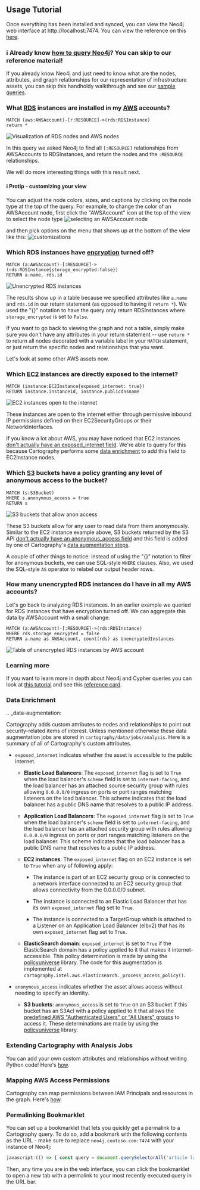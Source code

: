 ## Usage Tutorial

Once everything has been installed and synced, you can view the Neo4j web interface at http://localhost:7474. You can view the reference on this [here](https://neo4j.com/developer/guide-neo4j-browser/#_installing_and_starting_neo4j_browser).

### ℹ️ Already know [how to query Neo4j](https://neo4j.com/developer/cypher-query-language/)?  You can skip to our reference material!
If you already know Neo4j and just need to know what are the nodes, attributes, and graph relationships for our representation of infrastructure assets, you can skip this handholdy walkthrough and see our [sample queries](samplequeries.html).

### What [RDS](https://aws.amazon.com/rds/) instances are installed in my [AWS](https://aws.amazon.com/) accounts?
```
MATCH (aws:AWSAccount)-[r:RESOURCE]->(rds:RDSInstance)
return *
```
![Visualization of RDS nodes and AWS nodes](../images/accountsandrds.png)

In this query we asked Neo4j to find all `[:RESOURCE]` relationships from AWSAccounts to RDSInstances, and return the nodes and the `:RESOURCE` relationships.

We will do more interesting things with this result next.

#### ℹ️ Protip - customizing your view
You can adjust the node colors, sizes, and captions by clicking on the node type at the top of the query. For example, to change the color of an AWSAccount node, first click the "AWSAccount" icon at the top of the view to select the node type
![selecting an AWSAccount node](../images/selectnode.png)

and then pick options on the menu that shows up at the bottom of the view like this:
![customizations](../images/customizeview.png)


### Which RDS instances have [encryption](https://docs.aws.amazon.com/AmazonRDS/latest/UserGuide/Overview.Encryption.html) turned off?
```
MATCH (a:AWSAccount)-[:RESOURCE]->(rds:RDSInstance{storage_encrypted:false})
RETURN a.name, rds.id
```

![Unencrypted RDS instances](../images/unencryptedinstances.png)

The results show up in a table because we specified attributes like `a.name` and `rds.id` in our return statement (as opposed to having it `return *`). We used the "{}" notation to have the query only return RDSInstances where `storage_encrypted` is set to `False`.

If you want to go back to viewing the graph and not a table, simply make sure you don't have any attributes in your return statement -- use `return *` to return all nodes decorated with a variable label in your `MATCH` statement, or just return the specific nodes and relationships that you want.

Let's look at some other AWS assets now.

### Which [EC2](https://aws.amazon.com/ec2/) instances are directly exposed to the internet?
```
MATCH (instance:EC2Instance{exposed_internet: true})
RETURN instance.instanceid, instance.publicdnsname
```
![EC2 instances open to the internet](../images/ec2-inet-open.png)

These instances are open to the internet either through permissive inbound IP permissions defined on their EC2SecurityGroups or their NetworkInterfaces.

If you know a lot about AWS, you may have noticed that EC2 instances [don't actually have an exposed_internet field](https://docs.aws.amazon.com/AWSEC2/latest/APIReference/API_Instance.html). We're able to query for this because Cartography performs some [data enrichment](#data-enrichment) to add this field to EC2Instance nodes.

### Which [S3](https://aws.amazon.com/s3/) buckets have a policy granting any level of anonymous access to the bucket?
```
MATCH (s:S3Bucket)
WHERE s.anonymous_access = true
RETURN s
```

![S3 buckets that allow anon access](../images/anonbuckets.png)

These S3 buckets allow for any user to read data from them anonymously. Similar to the EC2 instance example above, S3 buckets returned by the S3 API [don't actually have an anonymous_access field](https://docs.aws.amazon.com/AmazonS3/latest/API/API_Bucket.html) and this field is added by one of Cartography's [data augmentation steps](#data-augmentation).

A couple of other things to notice: instead of using the "{}" notation to filter for anonymous buckets, we can use SQL-style `WHERE` clauses. Also, we used the SQL-style `AS` operator to relabel our output header rows.

### How many unencrypted RDS instances do I have in all my AWS accounts?

Let's go back to analyzing RDS instances. In an earlier example we queried for RDS instances that have encryption turned off. We can aggregate this data by AWSAccount with a small change:

```
MATCH (a:AWSAccount)-[:RESOURCE]->(rds:RDSInstance)
WHERE rds.storage_encrypted = false
RETURN a.name as AWSAccount, count(rds) as UnencryptedInstances
```
![Table of unencrypted RDS instances by AWS account](../images/unencryptedcounts.png)

### Learning more
If you want to learn more in depth about Neo4j and Cypher queries you can look at [this tutorial](https://neo4j.com/developer/cypher-query-language/) and see this [reference card](https://neo4j.com/docs/cypher-refcard/current/).

### Data Enrichment

.. _data-augmentation:

Cartography adds custom attributes to nodes and relationships to point out security-related items of interest. Unless mentioned otherwise these data augmentation jobs are stored in `cartography/data/jobs/analysis`. Here is a summary of all of Cartography's custom attributes.

- `exposed_internet` indicates whether the asset is accessible to the public internet.

	- **Elastic Load Balancers**: The `exposed_internet` flag is set to `True` when the load balancer's `scheme` field is set to `internet-facing`, and the load balancer has an attached source security group with rules allowing `0.0.0.0/0` ingress on ports or port ranges matching listeners on the load balancer. This scheme indicates that the load balancer has a public DNS name that resolves to a public IP address.

	- **Application Load Balancers**: The `exposed_internet` flag is set to `True` when the load balancer's `scheme` field is set to `internet-facing`, and the load balancer has an attached security group with rules allowing `0.0.0.0/0` ingress on ports or port ranges matching listeners on the load balancer. This scheme indicates that the load balancer has a public DNS name that resolves to a public IP address.

	- **EC2 instances**: The `exposed_internet` flag on an EC2 instance is set to `True` when any of following apply:

		- The instance is part of an EC2 security group or is connected to a network interface connected to an EC2 security group that allows connectivity from the 0.0.0.0/0 subnet.

		- The instance is connected to an Elastic Load Balancer that has its own `exposed_internet` flag set to `True`.

		- The instance is connected to a TargetGroup which is attached to a Listener on an Application Load Balancer (elbv2) that has its own `exposed_internet` flag set to `True`.

	- **ElasticSearch domain**: `exposed_internet` is set to `True` if the ElasticSearch domain has a policy applied to it that makes it internet-accessible. This policy determination is made by using the [policyuniverse](https://github.com/Netflix-Skunkworks/policyuniverse) library. The code for this augmentation is implemented at `cartography.intel.aws.elasticsearch._process_access_policy()`.

- `anonymous_access` indicates whether the asset allows access without needing to specify an identity.

	- **S3 buckets**: `anonymous_access` is set to `True` on an S3 bucket if this bucket has an S3Acl with a policy applied to it that allows the [predefined AWS "Authenticated Users" or "All Users" groups](https://docs.aws.amazon.com/AmazonS3/latest/dev/acl-overview.html#specifying-grantee-predefined-groups) to access it. These determinations are made by using the [policyuniverse](https://github.com/Netflix-Skunkworks/policyuniverse) library.

### Extending Cartography with Analysis Jobs
You can add your own custom attributes and relationships without writing Python code!  Here's [how](../dev/writing-analysis-jobs.html).

### Mapping AWS Access Permissions
Cartography can map permissions between IAM Principals and resources in the graph. Here's [how](../modules/aws/permissions-mapping.html).


### Permalinking Bookmarklet

You can set up a bookmarklet that lets you quickly get a permalink to a Cartography query. To do so, add a bookmark with the following contents as the URL - make sure to replace `neo4j.contoso.com:7474` with your instance of Neo4j:

```javascript
javascript:(() => { const query = document.querySelectorAll('article label span')[0].innerText; if (query === ':server connect') { console.log('no query has been run!'); return; } const searchParams = new URLSearchParams(); searchParams.append('connectURL', 'bolt://neo4j:neo4j@neo4j.contoso.net:7687'); searchParams.append('cmd', 'edit'); searchParams.append('arg', query.replaceAll(/\r /g, '\r')); newURL = `http://neo4j.contoso.net:7474/browser/?${searchParams}`; window.open(newURL, '_blank', 'noopener'); })()
```

Then, any time you are in the web interface, you can click the bookmarklet to open a new tab with a permalink to your most recently executed query in the URL bar.